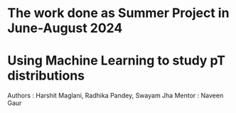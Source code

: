 # The work done as Summer Project in June-August 2024 

# Using Machine Learning to study pT distributions

Authors : Harshit Maglani, Radhika Pandey, Swayam Jha
Mentor : Naveen Gaur 
